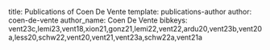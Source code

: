 title: Publications of Coen De Vente
template: publications-author
author: coen-de-vente
author_name: Coen De Vente
bibkeys: vent23c,lemi23,vent18,xion21,gonz21,lemi22,vent22,ardu20,vent23b,vent20a,less20,schw22,vent20,vent21,vent23a,schw22a,vent21a